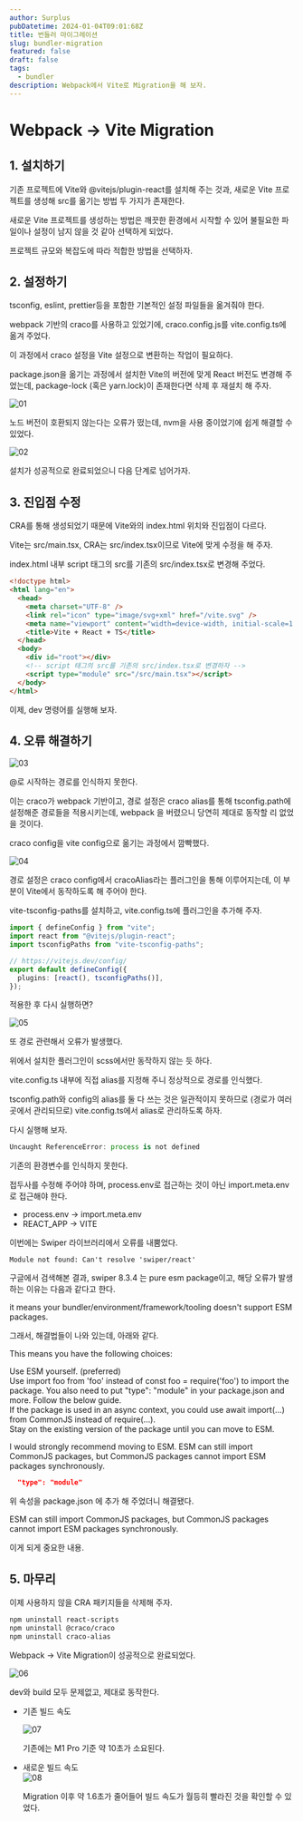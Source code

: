 ```yaml
---
author: Surplus
pubDatetime: 2024-01-04T09:01:68Z
title: 번들러 마이그레이션
slug: bundler-migration
featured: false
draft: false
tags:
  - bundler
description: Webpack에서 Vite로 Migration을 해 보자.
---
```


# Webpack -> Vite Migration

## 1. 설치하기

기존 프로젝트에 Vite와 @vitejs/plugin-react를 설치해 주는 것과, 새로운 Vite 프로젝트를 생성해 src를 옮기는 방법 두 가지가 존재한다.

새로운 Vite 프로젝트를 생성하는 방법은 깨끗한 환경에서 시작할 수 있어 불필요한 파일이나 설정이 남지 않을 것 같아 선택하게 되었다.

프로젝트 규모와 복잡도에 따라 적합한 방법을 선택하자.

## 2. 설정하기

tsconfig, eslint, prettier등을 포함한 기본적인 설정 파일들을 옮겨줘야 한다.

webpack 기반의 craco를 사용하고 있었기에, craco.config.js를 vite.config.ts에 옮겨 주었다.

이 과정에서 craco 설정을 Vite 설정으로 변환하는 작업이 필요하다.

package.json을 옮기는 과정에서 설치한 Vite의 버전에 맞게 React 버전도 변경해 주었는데, package-lock (혹은 yarn.lock)이 존재한다면 삭제 후 재설치 해 주자.

![01](../../assets/images/webpack-to-vite-migration/image.png)

노드 버전이 호환되지 않는다는 오류가 떴는데, nvm을 사용 중이었기에 쉽게 해결할 수 있었다.

![02](../../assets/images/webpack-to-vite-migration/image-1.png)

설치가 성공적으로 완료되었으니 다음 단계로 넘어가자.

## 3. 진입점 수정

CRA를 통해 생성되었기 때문에 Vite와의 index.html 위치와 진입점이 다르다.

Vite는 src/main.tsx, CRA는 src/index.tsx이므로 Vite에 맞게 수정을 해 주자.

index.html 내부 script 태그의 src를 기존의 src/index.tsx로 변경해 주었다.

```html
<!doctype html>
<html lang="en">
  <head>
    <meta charset="UTF-8" />
    <link rel="icon" type="image/svg+xml" href="/vite.svg" />
    <meta name="viewport" content="width=device-width, initial-scale=1.0" />
    <title>Vite + React + TS</title>
  </head>
  <body>
    <div id="root"></div>
    <!-- script 태그의 src를 기존의 src/index.tsx로 변경하자 -->
    <script type="module" src="/src/main.tsx"></script>
  </body>
</html>
```

이제, dev 명령어를 실행해 보자.

## 4. 오류 해결하기

![03](../../assets/images/webpack-to-vite-migration/image-2.png)

@로 시작하는 경로를 인식하지 못한다.

이는 craco가 webpack 기반이고, 경로 설정은 craco alias를 통해 tsconfig.path에 설정해준 경로들을 적용시키는데, webpack 을 버렸으니 당연히 제대로 동작할 리 없었을 것이다.

craco config을 vite config으로 옮기는 과정에서 깜빡했다.

![04](../../assets/images/webpack-to-vite-migration/image-3.png)

경로 설정은 craco config에서 cracoAlias라는 플러그인을 통해 이루어지는데, 이 부분이 Vite에서 동작하도록 해 주어야 한다.

vite-tsconfig-paths를 설치하고, vite.config.ts에 플러그인을 추가해 주자.

```ts
import { defineConfig } from "vite";
import react from "@vitejs/plugin-react";
import tsconfigPaths from "vite-tsconfig-paths";

// https://vitejs.dev/config/
export default defineConfig({
  plugins: [react(), tsconfigPaths()],
});
```

적용한 후 다시 실행하면?

![05](../../assets/images/webpack-to-vite-migration/image-4.png)

또 경로 관련해서 오류가 발생했다.

위에서 설치한 플러그인이 scss에서만 동작하지 않는 듯 하다.

vite.config.ts 내부에 직접 alias를 지정해 주니 정상적으로 경로를 인식했다.

tsconfig.path와 config의 alias를 둘 다 쓰는 것은 일관적이지 못하므로 (경로가 여러 곳에서 관리되므로) vite.config.ts에서 alias로 관리하도록 하자.

다시 실행해 보자.

```ts
Uncaught ReferenceError: process is not defined
```

기존의 환경변수를 인식하지 못한다.

접두사를 수정해 주어야 하며, process.env로 접근하는 것이 아닌 import.meta.env로 접근해야 한다.

- process.env -> import.meta.env
- REACT_APP -> VITE

이번에는 Swiper 라이브러리에서 오류를 내뿜었다.

`Module not found: Can't resolve 'swiper/react'`

구글에서 검색해본 결과, swiper 8.3.4 는 pure esm package이고, 해당 오류가 발생하는 이유는 다음과 같다고 한다.

it means your bundler/environment/framework/tooling doesn't support ESM packages.

그래서, 해결법들이 나와 있는데, 아래와 같다.

This means you have the following choices:

Use ESM yourself. (preferred)  
Use import foo from 'foo' instead of const foo = require('foo') to import the package. You also need to put "type": "module" in your package.json and more. Follow the below guide.  
If the package is used in an async context, you could use await import(…) from CommonJS instead of require(…).  
Stay on the existing version of the package until you can move to ESM.

I would strongly recommend moving to ESM. ESM can still import CommonJS packages, but CommonJS packages cannot import ESM packages synchronously.

```json
  "type": "module"
```

위 속성을 package.json 에 추가 해 주었더니 해결됐다.

ESM can still import CommonJS packages, but CommonJS packages cannot import ESM packages synchronously.

이게 되게 중요한 내용.

## 5. 마무리

이제 사용하지 않을 CRA 패키지들을 삭제해 주자.

```bash
npm uninstall react-scripts
npm uninstall @craco/craco
npm uninstall craco-alias
```

Webpack -> Vite Migration이 성공적으로 완료되었다.

![06](../../assets/images/webpack-to-vite-migration/image-5.png)

dev와 build 모두 문제없고, 제대로 동작한다.

- 기존 빌드 속도

  ![07](../../assets/images/webpack-to-vite-migration/image-6.png)

  기존에는 M1 Pro 기준 약 10초가 소요된다.

* 새로운 빌드 속도  
  ![08](../../assets/images/webpack-to-vite-migration/image-7.png)

  Migration 이후 약 1.6초가 줄어들어 빌드 속도가 월등히 빨라진 것을 확인할 수 있었다.
